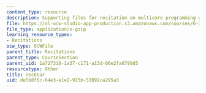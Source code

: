 ```yaml
---
content_type: resource
description: Supporting files for recitation on multicore programming with Cell.
file: https://ol-ocw-studio-app-production.s3.amazonaws.com/courses/6-189-multicore-programming-primer-january-iap-2007/de5b8f5c64e3e1e2925b53892ca295a3_rec6tar.gz
file_type: application/x-gzip
learning_resource_types:
- Recitations
ocw_type: OCWFile
parent_title: Recitations
parent_type: CourseSection
parent_uid: 1a727310-1a37-c171-a13d-06e2fa6799d5
resourcetype: Other
title: rec6tar
uid: de5b8f5c-64e3-e1e2-925b-53892ca295a3
---
```

